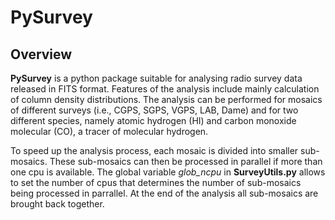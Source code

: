 # PySurvey

## Overview

**PySurvey** is a python package suitable for analysing radio survey data released in FITS format. Features of the analysis include mainly calculation of column density distributions. The analysis can be performed for mosaics of different surveys (i.e., CGPS, SGPS, VGPS, LAB, Dame) and for two different species, namely atomic hydrogen (HI) and carbon monoxide molecular (CO), a tracer of molecular hydrogen.

To speed up the analysis process, each mosaic is divided into smaller sub-mosaics. These sub-mosaics can then be processed in parallel if more than one cpu is available. The global variable *glob_ncpu* in **SurveyUtils.py** allows to set the number of cpus that determines the number of sub-mosaics being processed in parrallel. At the end of the analysis all sub-mosaics are brought back together.
